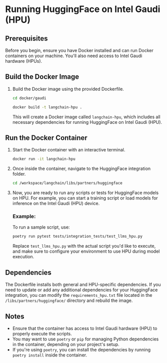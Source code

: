 # Running HuggingFace on Intel Gaudi (HPU)

## Prerequisites

Before you begin, ensure you have Docker installed and can run Docker containers on your machine. You'll also need access to Intel Gaudi hardware (HPUs).

## Build the Docker Image

1. Build the Docker image using the provided Dockerfile.
   
   ```bash
   cd docker/gaudi
   ```
 
   ```bash
   docker build -t langchain-hpu .
   ```

   This will create a Docker image called `langchain-hpu`, which includes all necessary dependencies for running HuggingFace on Intel Gaudi (HPU).

## Run the Docker Container

1. Start the Docker container with an interactive terminal.

   ```bash
   docker run -it langchain-hpu
   ```

2. Once inside the container, navigate to the HuggingFace integration folder.

   ```bash
   cd /workspace/langchain/libs/partners/huggingface
   ```

3. Now, you are ready to run any scripts or tests for HuggingFace models on HPU. For example, you can start a training script or load models for inference on the Intel Gaudi (HPU) device.

   ### Example:

   To run a sample script, use:

   ```bash
   poetry run pytest tests/integration_tests/test_llms_hpu.py
   ```

   Replace `test_llms_hpu.py` with the actual script you'd like to execute, and make sure to configure your environment to use HPU during model execution.

## Dependencies

The Dockerfile installs both general and HPU-specific dependencies. If you need to update or add any additional dependencies for your HuggingFace integration, you can modify the `requirements_hpu.txt` file located in the `/libs/partners/huggingface/` directory and rebuild the image.

## Notes

- Ensure that the container has access to Intel Gaudi hardware (HPU) to properly execute the scripts.
- You may want to use `poetry` or `pip` for managing Python dependencies in the container, depending on your project's setup.
- If you're using `poetry`, you can install the dependencies by running `poetry install` inside the container.
